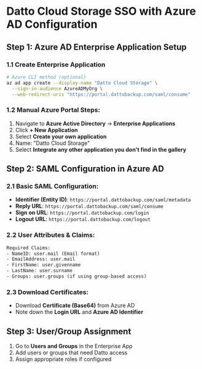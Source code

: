 # Datto Cloud Storage SSO with Azure AD Configuration

## Step 1: Azure AD Enterprise Application Setup

### 1.1 Create Enterprise Application
```bash
# Azure CLI method (optional)
az ad app create --display-name "Datto Cloud Storage" \
  --sign-in-audience AzureADMyOrg \
  --web-redirect-uris "https://portal.dattobackup.com/saml/consume"
```

### 1.2 Manual Azure Portal Steps:
1. Navigate to **Azure Active Directory** → **Enterprise Applications**
2. Click **+ New Application**
3. Select **Create your own application**
4. Name: "Datto Cloud Storage"
5. Select **Integrate any other application you don't find in the gallery**

## Step 2: SAML Configuration in Azure AD

### 2.1 Basic SAML Configuration:
- **Identifier (Entity ID)**: `https://portal.dattobackup.com/saml/metadata`
- **Reply URL**: `https://portal.dattobackup.com/saml/consume`
- **Sign on URL**: `https://portal.dattobackup.com/login`
- **Logout URL**: `https://portal.dattobackup.com/logout`

### 2.2 User Attributes & Claims:
```xml
Required Claims:
- NameID: user.mail (Email format)
- EmailAddress: user.mail
- FirstName: user.givenname  
- LastName: user.surname
- Groups: user.groups (if using group-based access)
```

### 2.3 Download Certificates:
- Download **Certificate (Base64)** from Azure AD
- Note down the **Login URL** and **Azure AD Identifier**

## Step 3: User/Group Assignment
1. Go to **Users and Groups** in the Enterprise App
2. Add users or groups that need Datto access
3. Assign appropriate roles if configured